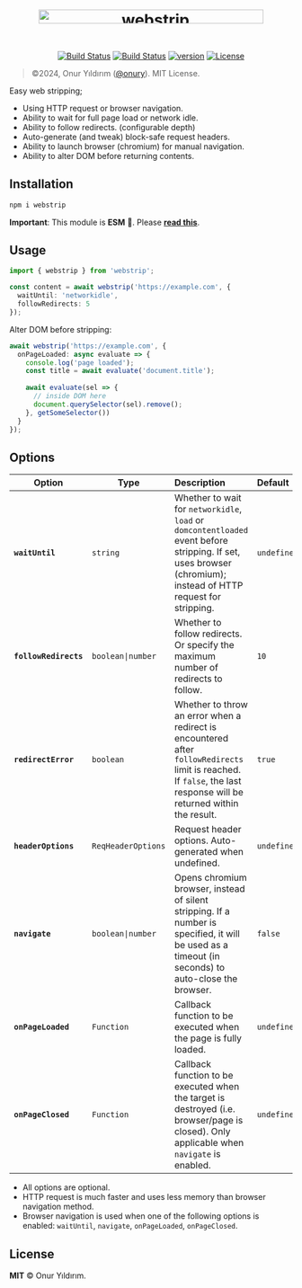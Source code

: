 <h1 align="center">
  <picture>
    <source media="(prefers-color-scheme: dark)" srcset="https://raw.github.com/onury/webstrip/master/_assets/webstrip-logo-dark.png">
    <source media="(prefers-color-scheme: light)" srcset="https://raw.github.com/onury/webstrip/master/_assets/webstrip-logo-light.png">
    <img alt="webstrip" width="400" src="https://raw.github.com/onury/webstrip/master/_assets/webstrip-logo-light.png" height="25" style="margin-bottom:30px">
  </picture>
</h1>

<p align="center">
  <a href="https://github.com/onury/webstrip/actions/workflows/node.js.yml"><img src="https://github.com/onury/webstrip/actions/workflows/node.js.yml/badge.svg" alt="Build Status" /></a>
  <a href="https://raw.github.com/onury/webstrip"><img src="https://img.shields.io/github/actions/workflow/status/onury/webstrip/node.js.yml?style=flat-square" alt="Build Status" /></a>
  <a href="https://raw.github.com/onury/webstrip"><img src="https://img.shields.io/badge/dynamic/json?url=https%3A%2F%2Fgithub.com%2Fonury%2Fwebstrip%2Fraw%2Fmaster%2Fpackage.json&query=%24.version&style=flat-square&label=version&color=%23ffcc00" alt="version" /></a>
  <a href="https://github.com/onury/webstrip/blob/master/LICENSE"><img src="https://img.shields.io/github/license/onury/webstrip
  ?style=flat-square" alt="License" /></a>
</p>



> ©️2024, Onur Yıldırım ([@onury](https://github.com/onury)). MIT License.

Easy web stripping;
- Using HTTP request or browser navigation.
- Ability to wait for full page load or network idle.
- Ability to follow redirects. (configurable depth)
- Auto-generate (and tweak) block-safe request headers.
- Ability to launch browser (chromium) for manual navigation.
- Ability to alter DOM before returning contents.

## Installation

```sh
npm i webstrip
```

**Important**: This module is **ESM** 🔆. Please [**read this**](https://gist.github.com/onury/d3f3d765d7db2e8b2d050d14315f2ac7). 


## Usage

```typescript
import { webstrip } from 'webstrip';

const content = await webstrip('https://example.com', {
  waitUntil: 'networkidle',
  followRedirects: 5
});
```

Alter DOM before stripping:
```typescript
await webstrip('https://example.com', {
  onPageLoaded: async evaluate => {
    console.log('page loaded');
    const title = await evaluate('document.title');
    
    await evaluate(sel => {
      // inside DOM here
      document.querySelector(sel).remove();
    }, getSomeSelector())
  }
});
```

## Options

| Option | Type | Description | Default |
| ------ | ---- | :---------- | :------ |
| **` waitUntil `**| `string` | Whether to wait for `networkidle`, `load` or `domcontentloaded` event before stripping. If set, uses browser (chromium); instead of HTTP request for stripping.| `undefined` |
| **` followRedirects `**| `boolean\|number` | Whether to follow redirects. Or specify the maximum number of redirects to follow.| `10` |
| **` redirectError `**| `boolean` | Whether to throw an error when a redirect is encountered after `followRedirects` limit is reached. If `false`, the last response will be returned within the result.| `true` |
| **` headerOptions `**| `ReqHeaderOptions` | Request header options. Auto-generated when undefined. | `undefined` |
| **` navigate `**| `boolean\|number` | Opens chromium browser, instead of silent stripping. If a number is specified, it will be used as a timeout (in seconds) to auto-close the browser.| `false` |
| **` onPageLoaded `**| `Function` | Callback function to be executed when the page is fully loaded.| `undefined` |
| **` onPageClosed `**| `Function` | Callback function to be executed when the target is destroyed (i.e. browser/page is closed). Only applicable when `navigate` is enabled.| `undefined` |

- All options are optional. 
- HTTP request is much faster and uses less memory than browser navigation method.
- Browser navigation is used when one of the following options is enabled: `waitUntil`, `navigate`, `onPageLoaded`, `onPageClosed`. 

## License

**MIT** ©️ Onur Yıldırım.
